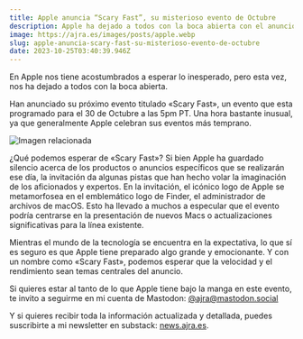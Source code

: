 ```yaml
---
title: Apple anuncia “Scary Fast”, su misterioso evento de Octubre
description: Apple ha dejado a todos con la boca abierta con el anuncio de su próximo evento titulado “Scary Fast”.
image: https://ajra.es/images/posts/apple.webp
slug: apple-anuncia-scary-fast-su-misterioso-evento-de-octubre
date: 2023-10-25T03:40:39.946Z
---
```


En Apple nos tiene acostumbrados a esperar lo inesperado, pero esta vez, nos ha dejado a todos con la boca abierta.

Han anunciado su próximo evento titulado «Scary Fast», un evento que esta programado para el 30 de Octubre a las 5pm PT. Una hora bastante inusual, ya que generalmente Apple celebran sus eventos más temprano.

![Imagen relacionada](https://cdn-images-1.medium.com/max/800/1*94PS8jLQbOhFo6uj1irlMw@2x.jpeg)

¿Qué podemos esperar de «Scary Fast»? Si bien Apple ha guardado silencio acerca de los productos o anuncios específicos que se realizarán ese día, la invitación da algunas pistas que han hecho volar la imaginación de los aficionados y expertos. En la invitación, el icónico logo de Apple se metamorfosea en el emblemático logo de Finder, el administrador de archivos de macOS. Esto ha llevado a muchos a especular que el evento podría centrarse en la presentación de nuevos Macs o actualizaciones significativas para la línea existente.

Mientras el mundo de la tecnología se encuentra en la expectativa, lo que sí es seguro es que Apple tiene preparado algo grande y emocionante. Y con un nombre como «Scary Fast», podemos esperar que la velocidad y el rendimiento sean temas centrales del anuncio.

Si quieres estar al tanto de lo que Apple tiene bajo la manga en este evento, te invito a seguirme en mi cuenta de Mastodon: [@ajra@mastodon.social](https://mastodon.social/@ajra)

Y si quieres recibir toda la información actualizada y detallada, puedes suscribirte a mi newsletter en substack: [news.ajra.es](http://news.ajra.es).
